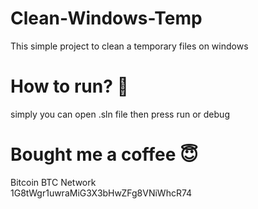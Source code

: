 # Clean-Windows-Temp
This simple project to clean a temporary files on windows

# How to run? :thinking:
simply you can open .sln file then press run or debug

# Bought me a coffee :innocent:
Bitcoin BTC Network <br />
1G8tWgr1uwraMiG3X3bHwZFg8VNiWhcR74
